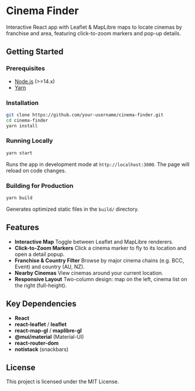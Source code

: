 # Cinema Finder

Interactive React app with Leaflet & MapLibre maps to locate cinemas by franchise and area, featuring click-to-zoom markers and pop-up details.

## Getting Started

### Prerequisites

* [Node.js](https://nodejs.org/en/) (>=14.x)
* [Yarn](https://yarnpkg.com/getting-started/install)

### Installation

```bash
git clone https://github.com/your-username/cinema-finder.git
cd cinema-finder
yarn install
```

### Running Locally

```bash
yarn start
```

Runs the app in development mode at `http://localhost:3000`. The page will reload on code changes.

### Building for Production

```bash
yarn build
```

Generates optimized static files in the `build/` directory.

## Features

* **Interactive Map**
  Toggle between Leaflet and MapLibre renderers.
* **Click-to-Zoom Markers**
  Click a cinema marker to fly to its location and open a detail popup.
* **Franchise & Country Filter**
  Browse by major cinema chains (e.g. BCC, Event) and country (AU, NZ).
* **Nearby Cinemas**
  View cinemas around your current location.
* **Responsive Layout**
  Two-column design: map on the left, cinema list on the right (full-height).

## Key Dependencies

* **React**
* **react-leaflet** / **leaflet**
* **react-map-gl** / **maplibre-gl**
* **@mui/material** (Material-UI)
* **react-router-dom**
* **notistack** (snackbars)

## License

This project is licensed under the MIT License.
